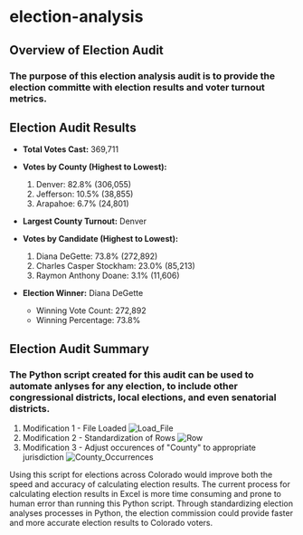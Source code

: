 # election-analysis

## Overview of Election Audit

### The purpose of this election analysis audit is to provide the election committe with election results and voter turnout metrics.  

## Election Audit Results

* **Total Votes Cast:** 369,711

* **Votes by County (Highest to Lowest):**
  1. Denver: 82.8% (306,055)
  2. Jefferson: 10.5% (38,855)
  3. Arapahoe: 6.7% (24,801)

* **Largest County Turnout:** Denver

* **Votes by Candidate (Highest to Lowest):** 
  1. Diana DeGette: 73.8% (272,892)
  2. Charles Casper Stockham: 23.0% (85,213)
  3. Raymon Anthony Doane: 3.1% (11,606)

* **Election Winner:** Diana DeGette
  * Winning Vote Count: 272,892
  * Winning Percentage: 73.8%


## Election Audit Summary

### The Python script created for this audit can be used to automate anlyses for any election, to include other congressional districts, local elections, and even senatorial districts.  

1) Modification 1 - File Loaded
    ![Load_File](election-analysis/Load_File.png)
2) Modification 2 - Standardization of Rows
    ![Row](election-analysis/Row.png)
3) Modification 3 - Adjust occurences of "County" to appropriate jurisdiction 
    ![County_Occurrences](election-analysis/County_Occurrences.png)

Using this script for elections across Colorado would improve both the speed and accuracy of calculating election results.  The current process for calculating election results in Excel is more time consuming and prone to human error than running this Python script.  Through standardizing election analyses processes in Python, the election commission could provide faster and more accurate election results to Colorado voters.
